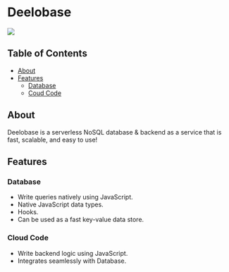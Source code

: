 
# Deelobase

![](https://www.deelobase.com/logo.png)



## Table of Contents

- [About](#about "About")
- [Features](#features "Features")
	- [Database](#database "Database")
	- [Coud Code](#cloud-code "Coud Code")

## About
Deelobase is a serverless NoSQL database & backend as a service that is fast, scalable, and easy to use!

## Features

### Database

- Write queries natively using JavaScript.
- Native JavaScript data types.
- Hooks.
- Can be used as a fast key-value data store.

### Cloud Code
- Write backend logic using JavaScript.
- Integrates seamlessly with Database.

